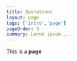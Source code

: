 ```yaml
---
title: Operations
layout: page
tags: ['intro','page']
pageOrder: 3
summary: Lorem ipsum....
---
```

This is a **page**